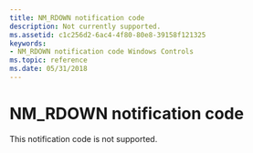 ```yaml
---
title: NM_RDOWN notification code
description: Not currently supported.
ms.assetid: c1c256d2-6ac4-4f80-80e8-39158f121325
keywords:
- NM_RDOWN notification code Windows Controls
ms.topic: reference
ms.date: 05/31/2018
---
```


# NM\_RDOWN notification code

This notification code is not supported.

 

 




